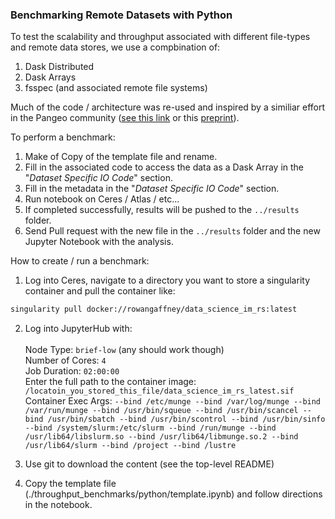### Benchmarking Remote Datasets with Python

To test the scalability and throughput associated with different file-types and remote data stores, we use a compbination of:
1. Dask Distributed
2. Dask Arrays
3. fsspec (and associated remote file systems)

Much of the code / architecture was re-used and inspired by a similiar effort in the Pangeo community ([see this link](http://gallery.pangeo.io/repos/earthcube2020/ec20_abernathey_etal/cloud_storage.html) or this [preprint](https://www.authorea.com/doi/full/10.22541/au.160443768.88917719/v1)).

To perform a benchmark:

1. Make of Copy of the template file and rename.
2. Fill in the associated code to access the data as a Dask Array in the "*Dataset Specific IO Code*" section.
3. Fill in the metadata in the "*Dataset Specific IO Code*" section.
4. Run notebook on Ceres / Atlas / etc...
5. If completed successfully, results will be pushed to the `../results` folder.
5. Send Pull request with the new file in the `../results` folder and the new Jupyter Notebook with the analysis.



How to create / run a benchmark:

1. Log into Ceres, navigate to a directory you want to store a singularity container and pull the container like:
  ```bash
  singularity pull docker://rowangaffney/data_science_im_rs:latest
  ```
2. Log into JupyterHub with:<br><br>
Node Type: `brief-low` (any should work though)<br>
Number of Cores: `4`<br>
Job Duration: `02:00:00`<br>
Enter the full path to the container image: `/locatoin_you_stored_this_file/data_science_im_rs_latest.sif`<br>
Container Exec Args: `--bind /etc/munge --bind /var/log/munge --bind /var/run/munge --bind /usr/bin/squeue --bind /usr/bin/scancel --bind /usr/bin/sbatch --bind /usr/bin/scontrol --bind /usr/bin/sinfo --bind /system/slurm:/etc/slurm --bind /run/munge --bind /usr/lib64/libslurm.so --bind /usr/lib64/libmunge.so.2 --bind /usr/lib64/slurm --bind /project --bind /lustre`

3. Use git to download the content (see the top-level README)
4. Copy the template file (./throughput_benchmarks/python/template.ipynb) and follow directions in the notebook.